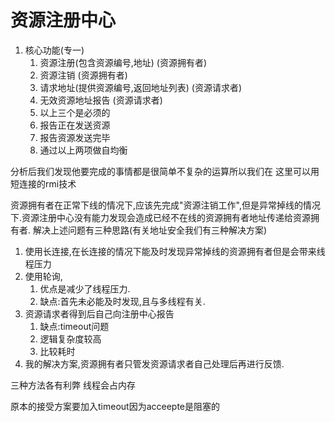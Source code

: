 # 资源注册中心
1. 核心功能(专一)
   1. 资源注册(包含资源编号,地址) (资源拥有者)
   2. 资源注销 (资源拥有者)
   3. 请求地址(提供资源编号,返回地址列表) (资源请求者) 
   4. 无效资源地址报告 (资源请求者)
   5. 以上三个是必须的
   6. 报告正在发送资源
   7. 报告资源发送完毕
   8. 通过以上两项做自均衡
   
分析后我们发现他要完成的事情都是很简单不复杂的运算所以我们在 这里可以用短连接的rmi技术

资源拥有者在正常下线的情况下,应该先完成"资源注销工作",但是异常掉线的情况下.资源注册中心没有能力发现会造成已经不在线的资源拥有者地址传递给资源拥有者.
解决上述问题有三种思路(有关地址安全我们有三种解决方案)
1. 使用长连接,在长连接的情况下能及时发现异常掉线的资源拥有者但是会带来线程压力
2. 使用轮询,
   1. 优点是减少了线程压力.
   2. 缺点:首先未必能及时发现,且与多线程有关.
3. 资源请求者得到后自己向注册中心报告
   1. 缺点:timeout问题
   2. 逻辑复杂度较高
   3. 比较耗时
4. 我的解决方案,资源拥有者只管发资源请求者自己处理后再进行反馈.

三种方法各有利弊
线程会占内存

原本的接受方案要加入timeout因为acceepte是阻塞的